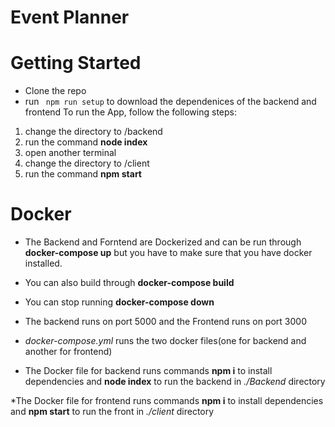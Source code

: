 # Event Planner

# Getting Started
* Clone the repo
* run <code> npm run setup</code> to download the dependenices of the backend and frontend
To run the App, follow the following steps:
1. change the directory to /backend
2. run the command **node index**
3. open another terminal
4. change the directory to /client
5. run the command **npm start**

# Docker


* The Backend and Forntend are Dockerized and can be run through **docker-compose up** but you have to make sure that you have docker installed.

* You can also build through **docker-compose build**

* You can stop running **docker-compose down**

* The backend runs on port 5000 and the Frontend runs on port 3000

* *docker-compose.yml* runs the two docker files(one for backend and another for frontend)

* The Docker file for backend runs commands **npm i** to install dependencies and **node index** to run the backend in *./Backend* directory

*The Docker file for frontend runs commands **npm i** to install dependencies and **npm start** to run the front in *./client* directory



